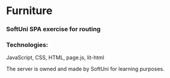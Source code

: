 # Furniture

### SoftUni SPA exercise for routing

### Technologies:
JavaScript, CSS, HTML, page.js, lit-html

The server is owned and made by SoftUni for learning purposes.
